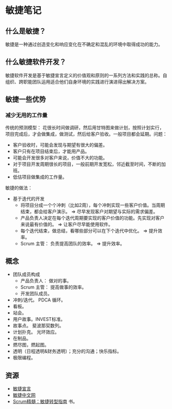 # 敏捷笔记
## 什么是敏捷？
敏捷是一种通过创造变化和响应变化在不确定和混乱的环境中取得成功的能力。

## 什么敏捷软件开发？
敏捷软件开发是基于敏捷宣言定义的价值观和原则的一系列方法和实践的总称。自组织、跨职能团队运用适合他们自身环境的实践进行演进得出解决方案。

## 敏捷一些优势
### 减少无用的工作量
传统的预测模型： 花很长时间做调研，然后用甘特图来做计划，按照计划实行，项目完成后，才会做集成，做测试，然后给客户验收。一般项目都会延期。问题：
* 客户验收时，可能会发现与期望有很大的偏差。
* 客户只有在项目结束后，才能用产品。
* 可能会开发很多对客户来说，价值不大的功能。
* 对于项目开发周期很长的项目，一般前期开发宽松，邻近截至时间，不断的加班。
* 低估项目做集成的工作量。

敏捷的做法：
* 基于迭代的开发
  * 将项目分成一个个冲刺（比如2周），每个冲刺实现一些客户价值。当周期结束，都会给客户演示。 => 尽早发现客户对期望与实际的需求偏差。
  * 产品负责人决定在每个迭代周期要实现的客户价值的功能。先实现对客户来说最有价值的。 => 让客户尽早能使用软件。
  * 每个迭代结束，做总结，看哪些部分可以在下个迭代中优化。 => 提升效率。
  * Scrum 主管： 负责提高团队的效率。 => 提升效率。


## 概念
* 团队成员构成
  * 产品负责人： 做对的事。
  * Scrum 主管： 提高做事的效率。
  * 开发团队成员。 
* 冲刺/迭代。 PDCA 循环。
* 看板。
* 站会。
* 用户故事。INVEST标准。
* 故事点。 斐波那契数列。
* 计划扑克。 光环效应。
* 在制品。
* 燃尽图，燃起图。
* 透明（日程透明&财务透明）；充分的沟通；快乐指标。
* 极限编程。

## 资源
* [敏捷宣言](http://agilemanifesto.org/iso/zhchs/manifesto.html)
* [敏捷中文网](http://www.scrumcn.com/agile/)
* [Scrum精髓：敏捷转型指南](https://item.jd.com/11462889.html) 书。

